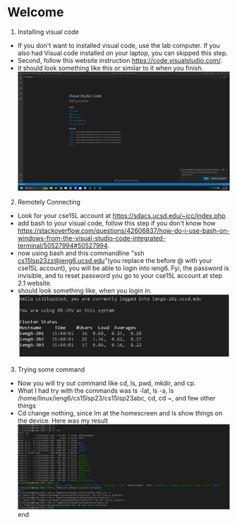 # Welcome
1. Installing visual code
- If you don't want to installed visual code, use the lab computer. If you also had Visual code installed on your laptop, you can skipped this step.
- Second, follow this website instruction https://code.visualstudio.com/.
- it should look something like this or similar to it when you finish.
![Image](WM-Screenshots-20230410174804.png)
2. Remotely Connecting
- Look for your cse15L account at https://sdacs.ucsd.edu/~icc/index.php.
- add bash to your visual code, follow this step if you don't know how https://stackoverflow.com/questions/42606837/how-do-i-use-bash-on-windows-from-the-visual-studio-code-integrated-terminal/50527994#50527994.
- now using bash and this commandline "ssh cs15lsp23zz@ieng6.ucsd.edu"(you replace the before @ with your cse15L account), you will be able to login into ieng6. Fyi, the password is invisible, and to reset password you go to your cse15L account at step 2.1 website.
- should look something like, when you login in.
![Image](WM-Screenshots-20230410175634.png)
3. Trying some command
-  Now you will try out command like cd, ls, pwd, mkdir, and cp.
- What I had try with the commands was ls -lat, ls -a, ls /home/linux/ieng6/cs15lsp23/cs15lsp23abc, cd, cd ~, and few other things
-  Cd change nothing, since Im at the homescreen and ls show things on the device.
Here was my result
![Image](WM-Screenshots-20230410180308.png)
end
